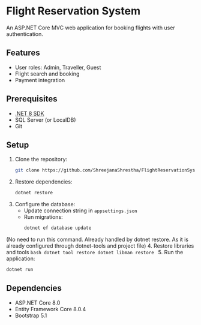 # Flight Reservation System

An ASP.NET Core MVC web application for booking flights with user authentication.

## Features
- User roles: Admin, Traveller, Guest
- Flight search and booking
- Payment integration


## Prerequisites
- [.NET 8 SDK](https://dotnet.microsoft.com/download)
- SQL Server (or LocalDB)
- Git

## Setup
1. Clone the repository:
   ```bash
   git clone https://github.com/ShreejanaShrestha/FlightReservationSystem.git
   ```
2. Restore dependencies:
   ```bash
   dotnet restore
   ```
3. Configure the database:
   - Update connection string in `appsettings.json`
   - Run migrations:
     ```bash
     dotnet ef database update
     ```
(No need to run this command. Already handled by dotnet restore. As it is already configured through dotnet-tools and project file)
4. Restore libraries and tools
    ```bash
    dotnet tool restore
    dotnet libman restore
    ```
5. Run the application:
   ```bash
   dotnet run
   ```

## Dependencies
- ASP.NET Core 8.0
- Entity Framework Core 8.0.4
- Bootstrap 5.1